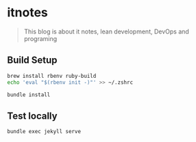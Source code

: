 # itnotes

> This blog is about it notes, lean development, DevOps and programing

## Build Setup

``` bash
brew install rbenv ruby-build
echo 'eval "$(rbenv init -)"' >> ~/.zshrc

bundle install

```

## Test locally

```bash
bundle exec jekyll serve
```
